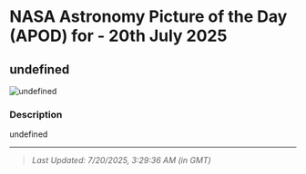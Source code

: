 
# NASA Astronomy Picture of the Day (APOD) for - 20th July 2025
## undefined

![undefined](undefined)

### Description
undefined

---
> _Last Updated: 7/20/2025, 3:29:36 AM (in GMT)_
